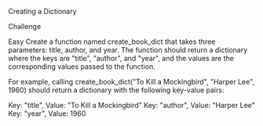 Creating a Dictionary


Challenge

Easy
Create a function named create_book_dict that takes three parameters: title, author, and year. The function should return a dictionary where the keys are "title", "author", and "year", and the values are the corresponding values passed to the function.

For example, calling create_book_dict("To Kill a Mockingbird", "Harper Lee", 1960) should return a dictionary with the following key-value pairs:

Key: "title", Value: "To Kill a Mockingbird"
Key: "author", Value: "Harper Lee"
Key: "year", Value: 1960
